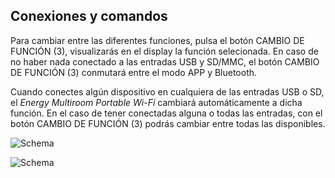 ## Conexiones y comandos

Para cambiar entre las diferentes funciones, pulsa el botón CAMBIO DE FUNCIÓN (3), visualizarás en el display la función selecionada. En caso de no haber nada conectado a las entradas USB y SD/MMC, el botón CAMBIO DE FUNCIÓN (3) conmutará entre el modo APP y Bluetooth.

Cuando conectes algún dispositivo en cualquiera de las entradas USB o SD, el *Energy Multiroom Portable Wi-Fi* cambiará automáticamente a dicha función. En el caso de tener conectadas alguna o todas las entradas, con el botón CAMBIO DE FUNCIÓN (3) podrás cambiar entre todas las disponibles.

![Schema](http://static.energysistem.com/images/manuals/42686/56efd56f1caa4.jpg)

![Schema](http://static.energysistem.com/images/manuals/42686/56efd5750d57b.jpg)



